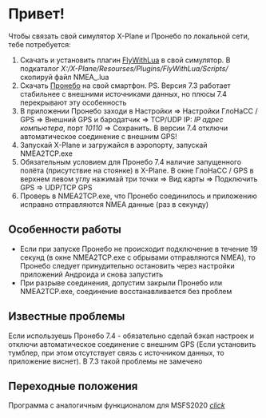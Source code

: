 # Привет!


Чтобы связать свой симулятор X-Plane и Пронебо по локальной сети, тебе потребуется:
1. Скачать и установить плагин [FlyWithLua](https://forums.x-plane.org/index.php?/files/file/38445-flywithlua-ng-next-generation-edition-for-x-plane-11-win-lin-mac/) в свой симулятор. В подкаталог *X:/X-Plane/Resourses/Plugins/FlyWithLua/Scripts/* скопируй файл NMEA_.lua
2. Скачать [Пронебо](https://vk.com/market-159833375?screen=group&w=product-159833375_4769933) на свой смартфон. PS. Версия 7.3 работает стабильнее с внешними источниками данных, но плюсы 7.4 перекрывают эту особенность 
3. В приложении Пронебо заходи в Настройки => Настройки ГлоНаСС / GPS => Внешний GPS и бародатчик => TCP/UDP IP: *IP адрес компьютера*, порт *10110* => Сохранить. В версии 7.4 отключи автоматическое соединение с внешним GPS!
4. Запускай X-Plane и загружайся в аэропорту, запускай NMEA2TCP.exe
5. Обязательным условием для Пронебо 7.4 наличие запущенного полёта (присутствие на стоянке) в X-Plane. В окне ГлоНаСС / GPS в верхнем левом углу нажимай три точки => Вид карты => Подключить GPS => UDP/TCP GPS
6. Проверь в NMEA2TCP.exe, что Пронебо соединилось и приложению исправно отправляются NMEA данные (раз в секунду)

## Особенности работы
- Если при запуске Пронебо не происходит подключение в течение 19 секунд (в окне NMEA2TCP.exe с обрывами отправляются NMEA), то Пронебо следует принудительно остановить через настройки приложений Андроида и снова запустить  
- При разрыве соединения, допустим закрыли Пронебо или NMEA2TCP.exe, соединение восстанавливается без проблем
 

## Известные проблемы
Если используешь Пронебо 7.4 - обязательно сделай бэкап настроек и отключи автоматическое соединение с внешним GPS (Если установить тумблер, при этом отсутствует связь с источником данных, то приложение виснет). В 7.3 такой проблемы не замечено

## Переходные положения
Программа с аналогичным функционалом для MSFS2020 [*click*](https://github.com/mihai-dinculescu/msfs-2020-gps-link)
